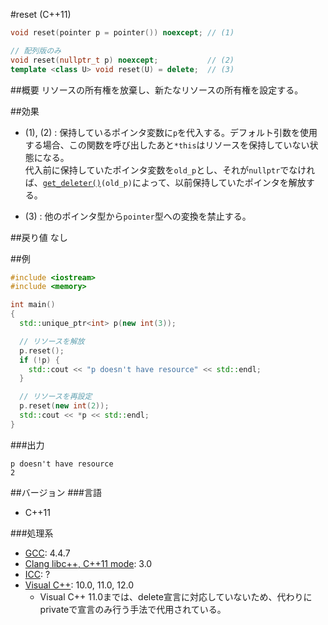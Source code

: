 #reset (C++11)
```cpp
void reset(pointer p = pointer()) noexcept; // (1)

// 配列版のみ
void reset(nullptr_t p) noexcept;           // (2)
template <class U> void reset(U) = delete;  // (3)
```

##概要
リソースの所有権を放棄し、新たなリソースの所有権を設定する。


##効果
- (1), (2) :  保持しているポインタ変数に`p`を代入する。デフォルト引数を使用する場合、この関数を呼び出したあと`*this`はリソースを保持していない状態になる。<br/>代入前に保持していたポインタ変数を`old_p`とし、それが`nullptr`でなければ、[`get_deleter()`](./get_deleter.md)`(old_p)`によって、以前保持していたポインタを解放する。

- (3) : 他のポインタ型から`pointer`型への変換を禁止する。


##戻り値
なし


##例
```cpp
#include <iostream>
#include <memory>

int main()
{
  std::unique_ptr<int> p(new int(3));

  // リソースを解放
  p.reset();
  if (!p) {
    std::cout << "p doesn't have resource" << std::endl;
  }

  // リソースを再設定
  p.reset(new int(2));
  std::cout << *p << std::endl;
}
```

###出力
```
p doesn't have resource
2
```

##バージョン
###言語
- C++11

###処理系
- [GCC](/implementation.md#gcc): 4.4.7
- [Clang libc++, C++11 mode](/implementation.md#clang): 3.0
- [ICC](/implementation.md#icc): ?
- [Visual C++](/implementation.md#visual_cpp): 10.0, 11.0, 12.0
	- Visual C++ 11.0までは、delete宣言に対応していないため、代わりにprivateで宣言のみ行う手法で代用されている。
